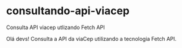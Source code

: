 # consultando-api-viacep
Consulta API viacep utlizando Fetch API

Olá devs! Consulta a API da viaCep utilizando a tecnologia Fetch API. 
